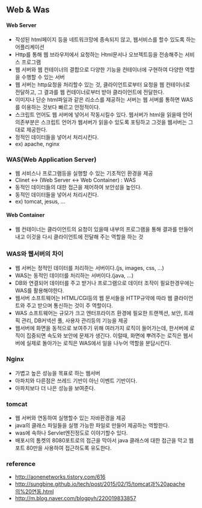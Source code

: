 ## Web & Was

#### Web Server
- 작성된 html페이지 등을 네트워크망에 종속되지 않고, 웹서비스를 할수 있도록 하는 어플리케이션
- Http를 통해 웹 브라우저에서 요청하는 Html문서나 오브젝트등을 전송해주는 서비스 프로그램
- 웹 서버와 웹 컨테이너의 결합으로 다양한 기능을 컨테이너에 구현하여 다양한 역할을 수행할 수 있는 서버
- 웹 서버는 http요청을 처리할수 있는 것, 클라이언트로부터 요청을 웹 컨테이너로 전달하고, 그 결과를 웹 컨테이너로부터 받아 클라이언트에 전달한다.
- 이미지나 단순 html파일과 같은 리소스를 제공하는 서버는 웹 서버를 통하면 WAS를 이용하는 것보다 빠르고 안정적이다.
- 스크립트 언어도 웹 서버에 넣어서 작동시킬수 있다. 웹서버가 html을 읽을때 언어의존부분은 스크립트 언어가 웹서버가 읽을수 있도록 포팅하고 그것을 웹서버는 그대로 제공한다.
- 정적인 데이터들을 넣어서 처리시킨다.
- ex) apache, nginx

### WAS(Web Application Server)
- 웹 서비스나 프로그램등을 실행할 수 있는 기초적인 환경을 제공
- Clinet <-> (Web Server <-> Web Container) : WAS
- 동적인 데이터들의 대한 접근을 제어하여 보안성을 높인다.
- 동적인 데이터들을 넣어서 처리시킨다.
- ex) tomcat, jesus, ...

#### Web Container
- 웹 컨테이너는 클라이언트의 요청이 있을때 내부의 프로그램을 통해 결과를 만들어내고 이것을 다시 클라이언트에 전달해 주는 역할을 하는 것

### WAS와 웹서버의 차이
- 웹 서버는 정적인 데이터를 처리하는 서버이다.(js, images, css, ...)
- WAS는 동적인 데이터를 처리하는 서버이다.(java, ...)
- DB와 연결되어 데이터를 주고 받거나 프로그램으로 데이터 조작이 필요한경우에는 WAS를 활용해야한다.
- 웹서버 소프트웨어는 HTML/CGI등의 웹 문서들을 HTTP규약에 따라 웹 클라이언트와 주고 받으며 통신하는 것이 주 역할이다.
- WAS 소프트웨어는 규모가 크고 엔터프라이즈 환경에 필요한 트랜젝션, 보안, 트래픽 관리, DB커넥션 풀, 사용자 관리등의 기능을 제공
- 웹서버에 화면을 동적으로 보여주기 위해 여러가지 로직이 들어가는데, 한서버에 로직이 집중되면 속도와 보안에 문제가 생긴다. 이럴때, 화면에 뿌려주는 로직은 웹서버에 실제로 돌아가는 로직은 WAS에서 일을 나누어 역할을 분담시킨다.

### Nginx
- 가볍고 높은 성능을 목표로 하는 웹서버
- 아파치와 다른점은 쓰레드 기반이 아닌 이벤트 기반이다.
- 아파치보다 더 나은 성능을 보여준다.

### tomcat
- 웹 서버와 연동하여 실행할수 있는 자바환경을 제공
- java의 클래스 파일들을 실행 가능한 파일로 만들어 제공하는 역할한다.
- was에 속하나 Servlet엔진정도로 이야기할수 있다.
- 배포시의 톰켓의 8080포트로의 접근을 막아서 java 클래스에 대한 접근을 막고 웹 포트 80만을 사용하여 접근하도록 유도한다.

### reference
- http://aonenetworks.tistory.com/616
- http://sungbine.github.io/tech/post/2015/02/15/tomcat과%20apache의%20연동.html
- http://m.blog.naver.com/blogpyh/220019833857

